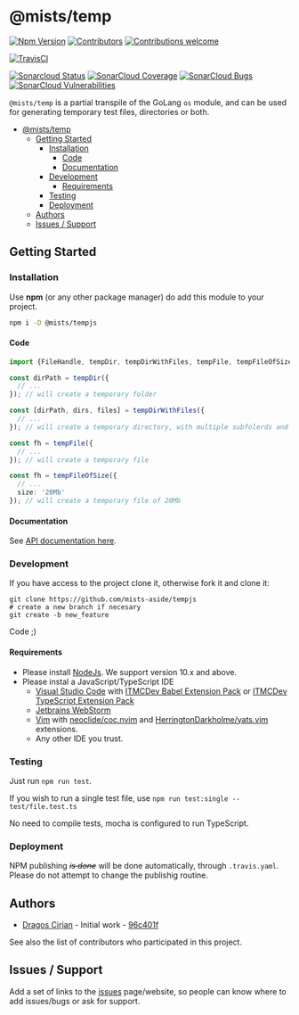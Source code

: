 # @mists/temp

<!-- Set of shield/badges explaining where to find more information about the project (i.e. Where to look for unit test reports, where to see code coverage and code scans, etc.). You can find a lot of them on https://shields.io/) -->

[![Npm Version](https://img.shields.io/npm/v/frameworks.svg)](https://www.npmjs.com/package/frameworks)
[![Contributors](https://img.shields.io/github/contributors/mists-aside/tempjs)](https://img.shields.io/github/contributors/mists-aside/tempjs)
[![Contributions welcome](https://img.shields.io/badge/contributions-welcome-brightgreen.svg?style=flat)](https://github.com/mists-aside/tempjs/issues)

[![TravisCI](https://travis-ci.org/mists-aside/tempjs.svg?branch=master)](https://travis-ci.org/mists-aside/tempjs)
<!-- [![CircleCI](https://circleci.com/gh/mists-aside/tempjs.svg?style=shield)](https://circleci.com/gh/mists-aside/tempjs) -->

[![Sonarcloud Status](https://sonarcloud.io/api/project_badges/measure?project=mists-aside_tempjs&metric=alert_status)](https://sonarcloud.io/dashboard?id=mists-aside_tempjs) 
[![SonarCloud Coverage](https://sonarcloud.io/api/project_badges/measure?project=mists-aside_tempjs&metric=coverage)](https://sonarcloud.io/component_measures/metric/coverage/list?id=mists-aside_tempjs)
[![SonarCloud Bugs](https://sonarcloud.io/api/project_badges/measure?project=mists-aside_tempjs&metric=bugs)](https://sonarcloud.io/component_measures/metric/reliability_rating/list?id=mists-aside_tempjs)
[![SonarCloud Vulnerabilities](https://sonarcloud.io/api/project_badges/measure?project=mists-aside_tempjs&metric=vulnerabilities)](https://sonarcloud.io/component_measures/metric/security_rating/list?id=mists-aside_tempjs)

<!--
[![Donate to this project using Patreon](https://img.shields.io/badge/patreon-donate-yellow.svg)](https://patreon.com/dragoscirjan)
[![Donate to this project using Paypal](https://img.shields.io/badge/paypal-donate-yellow.svg)](https://www.paypal.com/cgi-bin/webscr?cmd=_s-xclick&hosted_button_id=UMMN8JPLVAUR4&source=url)
[![Donate to this project using Flattr](https://img.shields.io/badge/flattr-donate-yellow.svg)](https://flattr.com/profile/balupton)
[![Donate to this project using Liberapay](https://img.shields.io/badge/liberapay-donate-yellow.svg)](https://liberapay.com/dragoscirjan)
[![Donate to this project using Thanks App](https://img.shields.io/badge/thanksapp-donate-yellow.svg)](https://givethanks.app/donate/npm/badges)
[![Donate to this project using Boost Lab](https://img.shields.io/badge/boostlab-donate-yellow.svg)](https://boost-lab.app/dragoscirjan/badges)
[![Donate to this project using Buy Me A Coffee](https://img.shields.io/badge/buy%20me%20a%20coffee-donate-yellow.svg)](https://buymeacoffee.com/balupton)
[![Donate to this project using Open Collective](https://img.shields.io/badge/open%20collective-donate-yellow.svg)](https://opencollective.com/dragoscirjan)
[![Donate to this project using Cryptocurrency](https://img.shields.io/badge/crypto-donate-yellow.svg)](https://dragoscirjan.me/crypto)
[![Donate to this project using Paypal](https://img.shields.io/badge/paypal-donate-yellow.svg)](https://dragoscirjan.me/paypal)
[![Buy an item on our wishlist for us](https://img.shields.io/badge/wishlist-donate-yellow.svg)](https://dragoscirjan.me/wishlist)
-->

`@mists/temp` is a partial transpile of the GoLang `os` module, and can be used for generating temporary test files, directories or both.

<!-- TOC -->

- [@mists/temp](#miststemp)
  - [Getting Started](#getting-started)
    - [Installation](#installation)
      - [Code](#code)
      - [Documentation](#documentation)
    - [Development](#development)
      - [Requirements](#requirements)
    - [Testing](#testing)
    - [Deployment](#deployment)
  - [Authors](#authors)
  - [Issues / Support](#issues--support)

<!-- /TOC -->

## Getting Started

### Installation

Use **npm** (or any other package manager) do add this module to your project.

```bash
npm i -D @mists/tempjs
```

#### Code

```typescript
import {FileHandle, tempDir, tempDirWithFiles, tempFile, tempFileOfSize} from '@mists/tempjs';

const dirPath = tempDir({
  // ...
}); // will create a temporary folder

const [dirPath, dirs, files] = tempDirWithFiles({
  // ...
}); // will create a temporary directory, with multiple subfolerds and files

const fh = tempFile({
  // ...
}); // will create a temporary file

const fh = tempFileOfSize({
  // ...
  size: '20Mb'
}); // will create a temporary file of 20Mb

```

#### Documentation

See [API documentation here](https://mists-aside.github.io/tempjs).

### Development

If you have access to the project clone it, otherwise fork it and clone it:

```
git clone https://github.com/mists-aside/tempjs
# create a new branch if necesary
git create -b new_feature
```

Code ;)

#### Requirements

- Please install [NodeJs](https://nodejs.org/en/). We support version 10.x and above.
- Please instal a JavaScript/TypeScript IDE
  - [Visual Studio Code](https://code.visualstudio.com/) with [ITMCDev Babel Extension Pack](https://marketplace.visualstudio.com/items?itemName=itmcdev.node-babel-extension-pack) or [ITMCDev TypeScript Extension Pack](https://marketplace.visualstudio.com/items?itemName=itmcdev.node-typescript-extension-pack)
  - [Jetbrains WebStorm](https://www.jetbrains.com/webstorm/)
  - [Vim](https://www.vim.org/) with [neoclide/coc.nvim](https://github.com/neoclide/coc.nvim) and [HerringtonDarkholme/yats.vim](https://github.com/HerringtonDarkholme/yats.vim) extensions.
  - Any other IDE you trust.

### Testing

Just run `npm run test`. 

If you wish to run a single test file, use `npm run test:single -- test/file.test.ts`

No need to compile tests, mocha is configured to run TypeScript.

### Deployment

NPM publishing *~~is done~~* will be done automatically, through `.travis.yaml`. Please do not attempt to change the publishig routine.

## Authors

- [Dragos Cirjan](mailto:dragos.cirjan@gmail.com) - Initial work - [96c401f](96c401f)

See also the list of contributors who participated in this project.

## Issues / Support

Add a set of links to the [issues](/mists-aside/tempjs/issues) page/website, so people can know where to add issues/bugs or ask for support.
